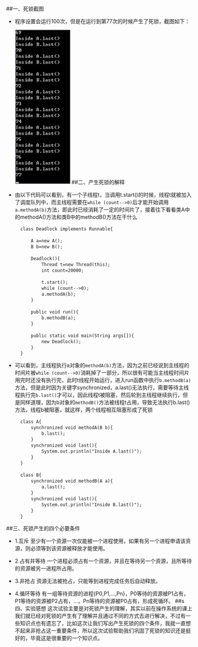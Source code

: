 ##一、死锁截图
* 程序设置会运行100次，但是在运行到第77次的时候产生了死锁，截图如下：


    ![enter description here][1]
##二、产生死锁的解释
* 由以下代码可以看到，有一个子线程t，当调用t.start()的时候，线程t就被加入了调度队列中，而主线程需要在`while (count-->0)`后才能开始调用`a.methodA(b)`方法，即此时已经消耗了一定的时间片了，接着往下看看类A中的methodA()方法和类B中的methodB()方法在干什么
	
	

		class Deadlock implements Runnable{
    	
			A a=new A();
	    	B b=new B();
	    
	    	Deadlock(){
	    		Thread t=new Thread(this);
	    		int count=20000;
	    
	    		t.start();
	    		while (count-->0);
	    		a.methodA(b);
	    	}
	    
	    	public void run(){
	    		b.methodB(a);
	    	}
	    
	    	public static void main(String args[]){
	    		new Deadlock();
	    	}
    	}

* 可以看到，主线程执行a对象的`methodA(b)`方法，因为之前已经说到主线程的时间片被`while (count-->0)`消耗掉了一部分，所以很有可能当主线程时间片用完时还没有执行完，此时t线程开始运行，进入run函数中执行`b.methodB(a)`方法，但是此时因为关键字synchronized，a.last()无法执行，需要等待主线程执行完`b.last()`才可以，因此线程t被阻塞，然后轮到主线程继续执行，但是同样道理，因为b对象的`methodB()`方法被线程t占用，导致无法执行b.last()方法，线程b被阻塞，就这样，两个线程相互阻塞形成了死锁

	    class A{
	    	synchronized void methodA(B b){
	    		b.last();
	    	}
	    	synchronized void last(){
	    		System.out.println("Inside A.last()");
	    	}
	    }
	    
	    class B{
	    	synchronized void methodB(A a){
	    		a.last();
	    	}
	    	synchronized void last(){
	    		System.out.println("Inside B.last()");
	    	}
	    }

##三、死锁产生的四个必要条件
* 1.互斥
至少有一个资源一次仅能被一个进程使用，如果有另一个进程申请该资源，则必须等到该资源被释放才能使用。
* 2.占有并等待
一个进程必须占有一个资源，并且在等待另一个资源，且所等待的资源被另一进程所占用。
* 3.非抢占
资源无法被抢占，只能等到进程完成任务后自动释放。
* 4.循环等待
有一组等待资源的进程{P0,P1,...,Pn}，P0等待的资源被P1占有，P1等待的资源被P2占有，...，Pn等待的资源被P0占有，形成死循环。
##s四、实验感想
这次试验主要是对死锁产生的理解，其实以前在操作系统的课上我们就已经对死锁的产生有了理解并且通过不同的方式去进行解决，不过有一些知识点也有遗忘了，比如这次让我们写出产生死锁的四个条件，我就一直想不起来非抢占这一重要条件，所以这次试验帮助我们巩固了死锁的知识还是挺好的，毕竟这是很重要的一个知识点。


  [1]: https://github.com/wendy48/ES2016_14353395/blob/master/image/%E5%81%9C%E6%AD%A2.PNG?raw=true